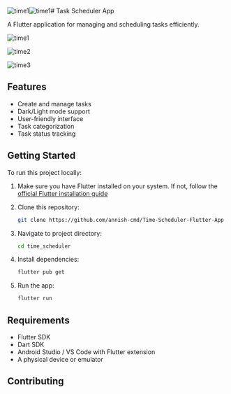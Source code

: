 ![time1](https://github.com/user-attachments/assets/7f338932-5da7-44a0-9cf9-80599e005a10)![time1](https://github.com/user-attachments/assets/24c9e75f-1306-43b0-99d9-ef594deac0d0)# Task Scheduler App

A Flutter application for managing and scheduling tasks efficiently.


![time1](https://github.com/user-attachments/assets/f51d6625-5e81-4f7e-a190-7ff8908c8430)

![time2](https://github.com/user-attachments/assets/7c04b557-d65e-43d5-9775-1aceb834918d)

![time3](https://github.com/user-attachments/assets/870ff18b-2208-4371-a2cb-4124302c8d8f)

## Features

- Create and manage tasks
- Dark/Light mode support
- User-friendly interface
- Task categorization
- Task status tracking

## Getting Started

To run this project locally:

1. Make sure you have Flutter installed on your system. If not, follow the [official Flutter installation guide](https://flutter.dev/docs/get-started/install)

2. Clone this repository:

   ```bash
   git clone https://github.com/annish-cmd/Time-Scheduler-Flutter-App
   ```

3. Navigate to project directory:

   ```bash
   cd time_scheduler
   ```

4. Install dependencies:

   ```bash
   flutter pub get
   ```

5. Run the app:
   ```bash
   flutter run
   ```

## Requirements

- Flutter SDK
- Dart SDK
- Android Studio / VS Code with Flutter extension
- A physical device or emulator

## Contributing


